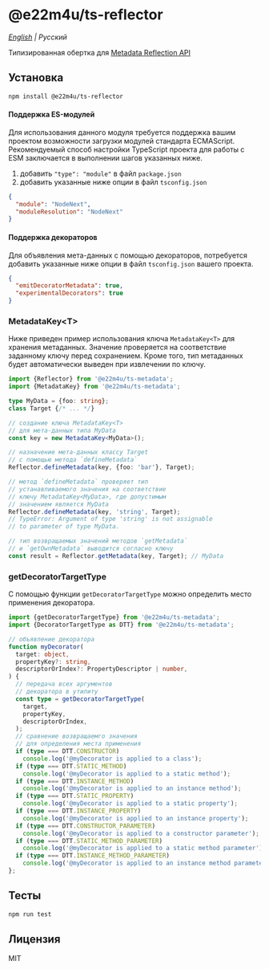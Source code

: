 # @e22m4u/ts-reflector

*[English](./README.md) | Русский*

Типизированная обертка для
[Metadata Reflection API](https://rbuckton.github.io/reflect-metadata/)

## Установка

```bash
npm install @e22m4u/ts-reflector
```

#### Поддержка ES-модулей

Для использования данного модуля требуется поддержка вашим
проектом возможности загрузки модулей стандарта ECMAScript.
Рекомендуемый способ настройки TypeScript проекта для работы
с ESM заключается в выполнении шагов указанных ниже.

1. добавить `"type": "module"` в файл `package.json`
2. добавить указанные ниже опции в файл `tsconfig.json`

```json
{
  "module": "NodeNext",
  "moduleResolution": "NodeNext"
}
```

#### Поддержка декораторов

Для объявления мета-данных с помощью декораторов, потребуется добавить
указанные ниже опции в файл `tsconfig.json` вашего проекта.

```json
{
  "emitDecoratorMetadata": true,
  "experimentalDecorators": true
}
```

### MetadataKey\<T\>

Ниже приведен пример использования ключа `MetadataKey<T>`
для хранения метаданных. Значение проверяется на соответствие
заданному ключу перед сохранением. Кроме того, тип метаданных
будет автоматически выведен при извлечении по ключу.

```ts
import {Reflector} from '@e22m4u/ts-metadata';
import {MetadataKey} from '@e22m4u/ts-metadata';

type MyData = {foo: string};
class Target {/* ... */}

// создание ключа MetadataKey<T>
// для мета-данных типа MyData
const key = new MetadataKey<MyData>();

// назначение мета-данных классу Target
// с помощью метода `defineMetadata`
Reflector.defineMetadata(key, {foo: 'bar'}, Target);

// метод `defineMetadata` проверяет тип
// устанавливаемого значения на соответствие
// ключу MetadataKey<MyData>, где допустимым
// значением является MyData
Reflector.defineMetadata(key, 'string', Target);
// TypeError: Argument of type 'string' is not assignable
// to parameter of type MyData.

// тип возвращаемых значений методов `getMetadata`
// и `getOwnMetadata` выводится согласно ключу
const result = Reflector.getMetadata(key, Target); // MyData
```

### getDecoratorTargetType

С помощью функции `getDecoratorTargetType` можно определить
место применения декоратора.

```ts
import {getDecoratorTargetType} from '@e22m4u/ts-metadata';
import {DecoratorTargetType as DTT} from '@e22m4u/ts-metadata';

// объявление декоратора
function myDecorator(
  target: object,
  propertyKey?: string,
  descriptorOrIndex?: PropertyDescriptor | number,
) {
  // передача всех аргументов
  // декоратора в утилиту
  const type = getDecoratorTargetType(
    target,
    propertyKey,
    descriptorOrIndex,
  );
  // сравнение возвращаемго значения
  // для определения места применения
  if (type === DTT.CONSTRUCTOR)
    console.log('@myDecorator is applied to a class');
  if (type === DTT.STATIC_METHOD)
    console.log('@myDecorator is applied to a static method');
  if (type === DTT.INSTANCE_METHOD)
    console.log('@myDecorator is applied to an instance method');
  if (type === DTT.STATIC_PROPERTY)
    console.log('@myDecorator is applied to a static property');
  if (type === DTT.INSTANCE_PROPERTY)
    console.log('@myDecorator is applied to an instance property');
  if (type === DTT.CONSTRUCTOR_PARAMETER)
    console.log('@myDecorator is applied to a constructor parameter');
  if (type === DTT.STATIC_METHOD_PARAMETER)
    console.log('@myDecorator is applied to a static method parameter');
  if (type === DTT.INSTANCE_METHOD_PARAMETER)
    console.log('@myDecorator is applied to an instance method parameter');
};

```

## Тесты

```bash
npm run test
```

## Лицензия

MIT
